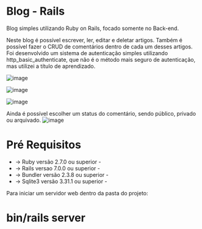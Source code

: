 # Blog - Rails
Blog simples utilizando Ruby on Rails, focado somente no Back-end.

Neste blog é possível escrever, ler, editar e deletar artigos. Também é possível fazer o CRUD de comentários dentro de cada um desses artigos. 
Foi desenvolvido um sistema de autenticação simples utilizando http_basic_authenticate, que não é o método mais seguro de autenticação, mas utilizei a título de aprendizado.


![image](https://user-images.githubusercontent.com/82518612/157721507-49debcdc-6447-4d7d-b4b6-019443386aa4.png)

![image](https://user-images.githubusercontent.com/82518612/157720915-ecb1d14b-d56d-42a3-ac12-06700f933336.png)

![image](https://user-images.githubusercontent.com/82518612/157721044-45e3d56a-3743-4110-a973-cba0dd681286.png)

Ainda é possível escolher um status do comentário, sendo público, privado ou arquivado.
![image](https://user-images.githubusercontent.com/82518612/157721377-d12651e6-7590-4409-9f9c-b3d66771ca4f.png)



# **Pré Requisitos**

- -> Ruby versão 2.7.0 ou superior - 
- -> Rails versao 7.0.0 ou superior - 
- -> Bundler versão 2.3.8 ou superior -
- -> Sqlite3 versão 3.31.1 ou superior -


Para iniciar um servidor web dentro da pasta do projeto: 
# bin/rails server
